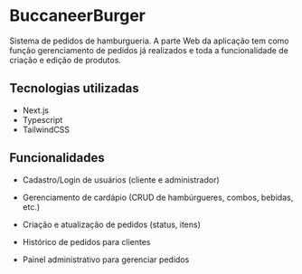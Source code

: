 # BuccaneerBurger

Sistema de pedidos de hamburgueria. A parte Web da aplicação tem como função gerenciamento de pedidos já realizados e toda a funcionalidade de criação e edição de produtos.

 ## Tecnologias utilizadas
- Next.js
- Typescript
- TailwindCSS

## Funcionalidades
- Cadastro/Login de usuários (cliente e administrador)

- Gerenciamento de cardápio (CRUD de hambúrgueres, combos, bebidas, etc.)

- Criação e atualização de pedidos (status, itens)

- Histórico de pedidos para clientes

- Painel administrativo para gerenciar pedidos
